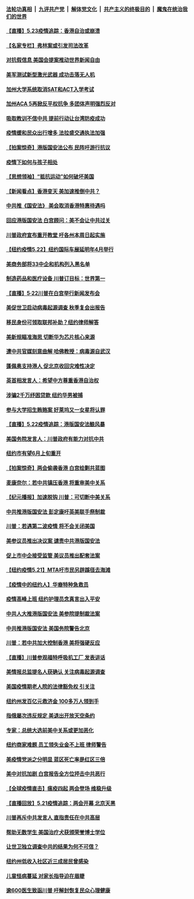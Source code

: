 

####  [法轮功真相](../../../../basic/blob/master/README.md?t=05232131) &nbsp;|&nbsp; [九评共产党](../../../../9ping.md/blob/master/README.md?t=05232131) &nbsp;|&nbsp; [解体党文化](../../../../jtdwh.md/blob/master/README.md?t=05232131)  &nbsp;|&nbsp; [共产主义的终极目的](../../../../gczydzjmd.md/blob/master/README.md?t=05232131) &nbsp;|&nbsp; [魔鬼在统治我们的世界](../../../../mgztzwmdsj.md/blob/master/README.md?t=05232131) 

#### [【直播】5.23疫情追踪：香港自治或崩溃](../pages/nsc412/n12131425.md?t=05232131) 

#### [【名家专栏】弗林案或引发司法改革](../pages/nsc412/n12129516.md?t=05232131) 

#### [对抗假信息 美国会提案推动世界新闻自由](../pages/nsc412/n12131145.md?t=05232131) 

#### [美军测试新型激光武器 成功击落无人机](../pages/nsc412/n12131043.md?t=05232131) 

#### [加州大学系统取消SAT和ACT入学考试](../pages/nsc412/n12128372.md?t=05232131) 

#### [加州ACA  5再掀反平权抗争  多团体声明强烈反对](../pages/nsc412/n12130944.md?t=05232131) 

#### [吸取教训不信中共 提前行动让台湾防疫成功](../pages/nsc412/n12130693.md?t=05232131) 

#### [疫情缓和民众出行增多   法拉盛交通执法加强](../pages/nsc412/n12130830.md?t=05232131) 

#### [【拍案惊奇】港版国安法公布 民阵吁游行抗议](../pages/nsc412/n12130473.md?t=05232131) 

#### [疫情下如何与孩子相处](../pages/nsc412/n12130680.md?t=05232131) 

#### [【思想领袖】“抵抗运动”如何破坏美国](../pages/nsc412/n11805287.md?t=05232131) 

#### [【新闻看点】香港变天 美加速推倒中共？](../pages/nsc412/n12130002.md?t=05232131) 

#### [中共推《国安法》 美会取消香港特惠待遇吗](../pages/nsc412/n12130356.md?t=05232131) 

#### [回应港版国安法 白宫顾问：美不会让中共过关](../pages/nsc412/n12130239.md?t=05232131) 

#### [川普政府宣布重开教堂 吁各州本周日起实施](../pages/nsc412/n12130183.md?t=05232131) 

#### [【纽约疫情5.22】纽约国际车展延明年4月举行](../pages/nsc412/n12129073.md?t=05232131) 

#### [美商务部将33中企和机构列入黑名单](../pages/nsc412/n12130171.md?t=05232131) 

#### [制造药品和医疗设备 川普订目标：世界第一](../pages/nsc412/n12129849.md?t=05232131) 

#### [【直播】5·22川普在白宫举行新闻发布会](../pages/nsc412/n12129953.md?t=05232131) 

#### [美促世卫启动病毒起源调查 秋季复会出报告](../pages/nsc412/n12129843.md?t=05232131) 

#### [移民身份可领取联邦补助？纽约律师解答](../pages/nsc412/n12128239.md?t=05232131) 

#### [美新规瞄准海思 切断华为芯片核心来源](../pages/nsc412/n12129504.md?t=05232131) 

#### [遭中共官媒刻意曲解 哈佛教授：病毒源自武汉](../pages/nsc412/n12129617.md?t=05232131) 

#### [蓬佩奥支持港人 促北京收回灾难性决定](../pages/nsc412/n12129520.md?t=05232131) 

#### [英首相发言人：希望中方尊重香港自治权](../pages/nsc412/n12129515.md?t=05232131) 

#### [涉骗2千万纾困贷款 纽约华男被捕](../pages/nsc412/n12128303.md?t=05232131) 

#### [参与大学招生贿赂案 好莱坞又一女星将认罪](../pages/nsc412/n12129154.md?t=05232131) 

#### [【直播】5.22疫情追踪：港版国安法酿风暴](../pages/nsc412/n12129151.md?t=05232131) 

#### [美国务院发言人：川普政府有能力对抗中共](../pages/nsc412/n12129158.md?t=05232131) 

#### [纽约市有望6月上旬重开](../pages/nsc412/n12128263.md?t=05232131) 

#### [【拍案惊奇】两会偷袭香港 白宫绘剿共蓝图](../pages/nsc412/n12127939.md?t=05232131) 

#### [麦康奈尔：若中共镇压香港 将重审美中关系](../pages/nsc412/n12127954.md?t=05232131) 

#### [【纪元播报】加速脱钩 川普：可切断中美关系](../pages/nsc412/n12127880.md?t=05232131) 

#### [中共推港版国安法 彭定康吁英美联手祭制裁](../pages/nsc412/n12127603.md?t=05232131) 

#### [川普：若遇第二波疫情 将不会关闭美国](../pages/nsc412/n12127818.md?t=05232131) 

#### [美参议员推出决议案 谴责中共港版国安法](../pages/nsc412/n12127718.md?t=05232131) 

#### [促上市中企接受监管 美议员推出配套法案](../pages/nsc412/n12127711.md?t=05232131) 

#### [【纽约疫情5.21】MTA吁市民另辟蹊径去海滩](../pages/nsc412/n12126294.md?t=05232131) 

#### [【疫情中的纽约人】华裔特种急救员](../pages/nsc412/n12127503.md?t=05232131) 

#### [疫情高峰上班 纽约护理员念真言出入平安](../pages/nsc412/n12127280.md?t=05232131) 

#### [中共人大推港版国安法 美参院提制裁法案](../pages/nsc412/n12127582.md?t=05232131) 

#### [中共推港版国安法 美国务院警告北京](../pages/nsc412/n12127573.md?t=05232131) 

#### [川普：若中共加大控制香港 美将强硬反应](../pages/nsc412/n12127483.md?t=05232131) 

#### [【直播】川普参观福特呼吸机工厂 发表讲话](../pages/nsc412/n12127240.md?t=05232131) 

#### [美情报总监提名人获确认 关注病毒起源调查](../pages/nsc412/n12127310.md?t=05232131) 

#### [美国疫情期老人院的法律豁免权 引关注](../pages/nsc412/n12125452.md?t=05232131) 

#### [纽约州发百亿元救济金 100多万人领到手](../pages/nsc412/n12125471.md?t=05232131) 

#### [指俄屡次违反规定 美退出开放天空条约](../pages/nsc412/n12126869.md?t=05232131) 

#### [专家：总统大选前美中关系或更加恶化](../pages/nsc412/n12127069.md?t=05232131) 

#### [纽约商家难题 员工领失业金不上班 律师警告](../pages/nsc412/n12125468.md?t=05232131) 

#### [美疫情党派之分明显 蓝区死亡率是红区三倍](../pages/nsc412/n12126736.md?t=05232131) 

#### [美中对抗加剧 白宫报告全方位抨击中共恶行](../pages/nsc412/n12126583.md?t=05232131) 

#### [【全球疫情直击】瘟疫四起 两会登场 维稳升级](../pages/nsc412/n12126441.md?t=05232131) 

#### [【直播回放】5.21疫情追踪：两会开幕 北京天黑](../pages/nsc412/n12126358.md?t=05232131) 

#### [川普再斥中共发言人 直指责任在中共高层](../pages/nsc412/n12126172.md?t=05232131) 

#### [帮助无数学生 美国治疗犬获颁荣誉博士学位](../pages/nsc412/n12125794.md?t=05232131) 

#### [让世卫独立调查中共的结果为何不可信？](../pages/nsc412/n12122662.md?t=05232131) 

#### [纽约州低收入社区近三成居民曾感染](../pages/nsc412/n12125465.md?t=05232131) 

#### [儿童怪病蔓延 对家长指导迫在眉睫](../pages/nsc412/n12125482.md?t=05232131) 

#### [逾600医生致函川普 吁解封恢复民众心理健康](../pages/nsc412/n12125260.md?t=05232131) 


